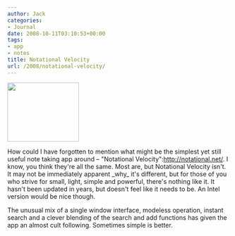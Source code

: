 ```yaml
---
author: Jack
categories:
- Journal
date: 2008-10-11T03:10:53+00:00
tags:
- app
- notes
title: Notational Velocity
url: /2008/notational-velocity/
---
```


<img src="https://www.baty.net/files//nv.jpg" alt="" title="nv" width="162" height="134" class="alignright size-full wp-image-2727" />

<span class="drop_cap">H</span>ow could I have forgotten to mention what might be the simplest yet still useful note taking app around &#8211; "Notational Velocity":http://notational.net/. I know, you think they're all the same. Most are, but Notational Velocity isn't. It may not be immediately apparent \_why\_ it's different, but for those of you who strive for small, light, simple and powerful, there's nothing like it. It hasn't been updated in years, but doesn't feel like it needs to be. An Intel version would be nice though.

The unusual mix of a single window interface, modeless operation, instant search and a clever blending of the search and add functions has given the app an almost cult following. Sometimes simple is better.